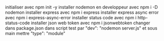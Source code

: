 initialiser avec npm init -y
installer nodemon en developpeur avec npm i -D nodemon
installer express avec npm i express
installer express async error avec npm i express-async-error
installer status code avec npm i http-status-code
installer json web token avec npm i jsonwebtoken
changer dans package.json dans script test par "dev": "nodemon server.js" et sous main mettre "type": "module"
